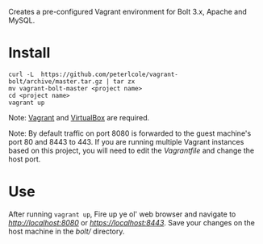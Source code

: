 Creates a pre-configured Vagrant environment for Bolt 3.x, Apache and MySQL.

# Install

```
curl -L  https://github.com/peterlcole/vagrant-bolt/archive/master.tar.gz | tar zx
mv vagrant-bolt-master <project name>
cd <project name>
vagrant up
```

Note: [Vagrant](https://www.vagrantup.com/) and [VirtualBox](https://www.virtualbox.org/) are required.

Note: By default traffic on port 8080 is forwarded to the guest machine's port 80 and 8443 to 443. If you are running multiple Vagrant instances based on this project, you will need to edit the *Vagrantfile* and change the host port.

# Use
After running `vagrant up`, Fire up ye ol' web browser and navigate to *[http://localhost:8080](http://localhost:8080)* or *[https://localhost:8443](https://localhost:8443)*. Save your changes on the host machine in the *bolt/* directory.
